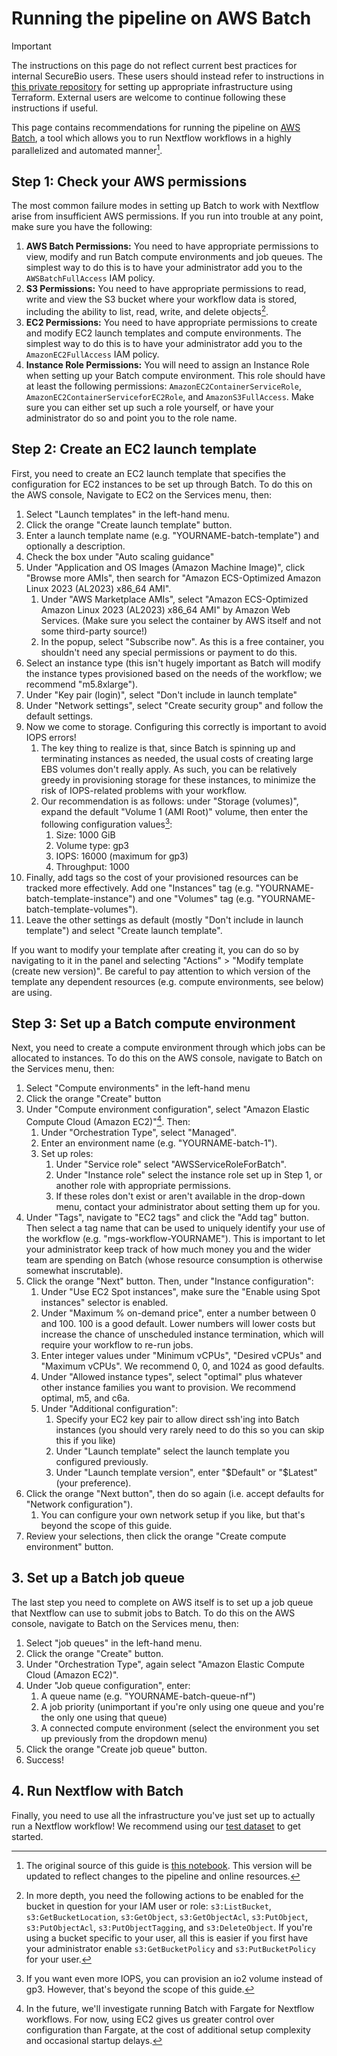 # Running the pipeline on AWS Batch

> [!IMPORTANT]
> The instructions on this page do not reflect current best practices for internal SecureBio users. These users should instead refer to instructions in [this private repository](https://github.com/securebio/nao-aws-terraform/tree/main/batch-template) for setting up appropriate infrastructure using Terraform. External users are welcome to continue following these instructions if useful.

This page contains recommendations for running the pipeline on [AWS Batch](https://aws.amazon.com/batch/), a tool which allows you to run Nextflow workflows in a highly parallelized and automated manner[^notebook].

[^notebook]: The original source of this guide is [this notebook](https://data.securebio.org/wills-public-notebook/notebooks/2024-06-11_batch.html). This version will be updated to reflect changes to the pipeline and online resources.

## Step 1: Check your AWS permissions

The most common failure modes in setting up Batch to work with Nextflow arise from insufficient AWS permissions. If you run into trouble at any point, make sure you have the following:

1. **AWS Batch Permissions:** You need to have appropriate permissions to view, modify and run Batch compute environments and job queues. The simplest way to do this is to have your administrator add you to the `AWSBatchFullAccess` IAM policy.
2. **S3 Permissions:** You need to have appropriate permissions to read, write and view the S3 bucket where your workflow data is stored, including the ability to list, read, write, and delete objects[^s3].
3. **EC2 Permissions:** You need to have appropriate permissions to create and modify EC2 launch templates and compute environments. The simplest way to do this is to have your administrator add you to the `AmazonEC2FullAccess` IAM policy.
4. **Instance Role Permissions:** You will need to assign an Instance Role when setting up your Batch compute environment. This role should have at least the following permissions: `AmazonEC2ContainerServiceRole`, `AmazonEC2ContainerServiceforEC2Role`, and `AmazonS3FullAccess`. Make sure you can either set up such a role yourself, or have your administrator do so and point you to the role name.

[^s3]: In more depth, you need the following actions to be enabled for the bucket in question for your IAM user or role: `s3:ListBucket`, `s3:GetBucketLocation`, `s3:GetObject`, `s3:GetObjectAcl`, `s3:PutObject`, `s3:PutObjectAcl`, `s3:PutObjectTagging`, and `s3:DeleteObject`. If you're using a bucket specific to your user, all this is easier if you first have your administrator enable `s3:GetBucketPolicy` and `s3:PutBucketPolicy` for your user.

## Step 2: Create an EC2 launch template

First, you need to create an EC2 launch template that specifies the configuration for EC2 instances to be set up through Batch. To do this on the AWS console, Navigate to EC2 on the Services menu, then:

1.  Select "Launch templates" in the left-hand menu.
2.  Click the orange "Create launch template" button.
3.  Enter a launch template name (e.g. "YOURNAME-batch-template") and optionally a description.
4.  Check the box under "Auto scaling guidance"
5.  Under "Application and OS Images (Amazon Machine Image)", click "Browse more AMIs", then search for "Amazon ECS-Optimized Amazon Linux 2023 (AL2023) x86_64 AMI".
    1.  Under "AWS Marketplace AMIs", select "Amazon ECS-Optimized Amazon Linux 2023 (AL2023) x86_64 AMI" by Amazon Web Services. (Make sure you select the container by AWS itself and not some third-party source!)
    2.  In the popup, select "Subscribe now". As this is a free container, you shouldn't need any special permissions or payment to do this.
6.  Select an instance type (this isn't hugely important as Batch will modify the instance types provisioned based on the needs of the workflow; we recommend "m5.8xlarge").
7.  Under "Key pair (login)", select "Don't include in launch template"
8.  Under "Network settings", select "Create security group" and follow the default settings.
9.  Now we come to storage. Configuring this correctly is important to avoid IOPS errors!
    1.  The key thing to realize is that, since Batch is spinning up and terminating instances as needed, the usual costs of creating large EBS volumes don't really apply. As such, you can be relatively greedy in provisioning storage for these instances, to minimize the risk of IOPS-related problems with your workflow.
    2.  Our recommendation is as follows: under "Storage (volumes)", expand the default "Volume 1 (AMI Root)" volume, then enter the following configuration values[^iops]:
        1.  Size: 1000 GiB
        2.  Volume type: gp3
        3.  IOPS: 16000 (maximum for gp3)
        4.  Throughput: 1000
10. Finally, add tags so the cost of your provisioned resources can be tracked more effectively. Add one "Instances" tag (e.g. "YOURNAME-batch-template-instance") and one "Volumes" tag (e.g. "YOURNAME-batch-template-volumes").
11. Leave the other settings as default (mostly "Don't include in launch template") and select "Create launch template".

[^iops]: If you want even more IOPS, you can provision an io2 volume instead of gp3. However, that's beyond the scope of this guide.

If you want to modify your template after creating it, you can do so by navigating to it in the panel and selecting "Actions" \> "Modify template (create new version)". Be careful to pay attention to which version of the template any dependent resources (e.g. compute environments, see below) are using.

## Step 3: Set up a Batch compute environment

Next, you need to create a compute environment through which jobs can be allocated to instances. To do this on the AWS console, navigate to Batch on the Services menu, then:

1.  Select "Compute environments" in the left-hand menu
2.  Click the orange "Create" button
3.  Under "Compute environment configuration", select "Amazon Elastic Compute Cloud (Amazon EC2)"[^fargate]. Then:
    1.  Under "Orchestration Type", select "Managed".
    2.  Enter an environment name (e.g. "YOURNAME-batch-1").
    3.  Set up roles:
        1.  Under "Service role" select "AWSServiceRoleForBatch".
        2.  Under "Instance role" select the instance role set up in Step 1, or another role with appropriate permissions.
        3.  If these roles don't exist or aren't available in the drop-down menu, contact your administrator about setting them up for you.
4.  Under "Tags", navigate to "EC2 tags" and click the "Add tag" button. Then select a tag name that can be used to uniquely identify your use of the workflow (e.g. "mgs-workflow-YOURNAME"). This is important to let your administrator keep track of how much money you and the wider team are spending on Batch (whose resource consumption is otherwise somewhat inscrutable).
5.  Click the orange "Next" button. Then, under "Instance configuration":
    1.  Under "Use EC2 Spot instances", make sure the "Enable using Spot instances" selector is enabled.
    2.  Under "Maximum % on-demand price", enter a number between 0 and 100. 100 is a good default. Lower numbers will lower costs but increase the chance of unscheduled instance termination, which will require your workflow to re-run jobs.
    3.  Enter integer values under "Minimum vCPUs", "Desired vCPUs" and "Maximum vCPUs". We recommend 0, 0, and 1024 as good defaults.
    4.  Under "Allowed instance types", select "optimal" plus whatever other instance families you want to provision. We recommend optimal, m5, and c6a.
    5.  Under "Additional configuration":
        1.  Specify your EC2 key pair to allow direct ssh'ing into Batch instances (you should very rarely need to do this so you can skip this if you like)
        2.  Under "Launch template" select the launch template you configured previously.
        3.  Under "Launch template version", enter "\$Default" or "\$Latest" (your preference).
6.  Click the orange "Next button", then do so again (i.e. accept defaults for "Network configuration").
    1.  You can configure your own network setup if you like, but that's beyond the scope of this guide.
7.  Review your selections, then click the orange "Create compute environment" button.

[^fargate]: In the future, we'll investigate running Batch with Fargate for Nextflow workflows. For now, using EC2 gives us greater control over configuration than Fargate, at the cost of additional setup complexity and occasional startup delays.

## 3. Set up a Batch job queue

The last step you need to complete on AWS itself is to set up a job queue that Nextflow can use to submit jobs to Batch. To do this on the AWS console, navigate to Batch on the Services menu, then:

1.  Select "job queues" in the left-hand menu.
2.  Click the orange "Create" button.
3.  Under "Orchestration Type", again select "Amazon Elastic Compute Cloud (Amazon EC2)".
4.  Under "Job queue configuration", enter:
    1.  A queue name (e.g. "YOURNAME-batch-queue-nf")
    2.  A job priority (unimportant if you're only using one queue and you're the only one using that queue)
    3.  A connected compute environment (select the environment you set up previously from the dropdown menu)
5.  Click the orange "Create job queue" button.
6.  Success!

## 4. Run Nextflow with Batch

Finally, you need to use all the infrastructure you've just set up to actually run a Nextflow workflow! We recommend using our [test dataset](https://github.com/naobservatory/mgs-workflow/blob/will-merge-master/docs/installation.md#6-run-the-pipeline-on-test-data) to get started.
